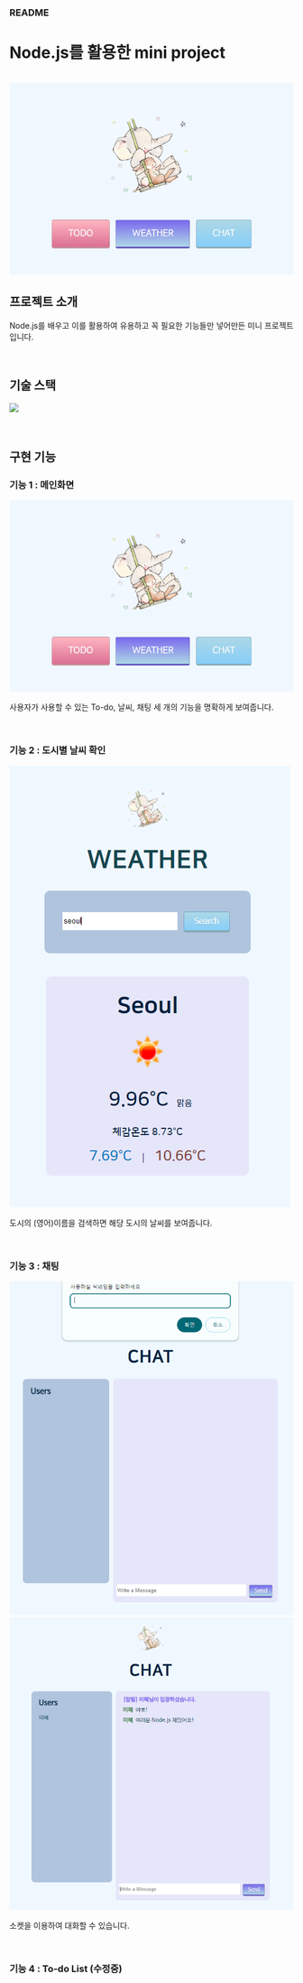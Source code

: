 ### README

# Node.js를 활용한 mini project

<p align="center">
  <br>
  <img src="./img/home1.PNG">
  <br>
</p>

## 프로젝트 소개

<p align="justify">
 Node.js를 배우고 이를 활용하여 유용하고 꼭 필요한 기능들만 넣어만든 미니 프로젝트입니다.
</p>

<br>

## 기술 스택

<p><img src="https://img.shields.io/badge/Nodejs-339933?style=for-the-badge&logo=nodedotjs&logoColor=white"></p>

<br>

## 구현 기능

### 기능 1 : 메인화면

<img src="./img/home1.PNG"><br>

<p>사용자가 사용할 수 있는 To-do, 날씨, 채팅 세 개의 기능을 명확하게 보여줍니다.</p><br/>

### 기능 2 : 도시별 날씨 확인

<strong><img src="./img/weather.PNG"></strong><br/>

<p>도시의 (영어)이름을 검색하면 해당 도시의 날씨를 보여줍니다.</p><br/>

### 기능 3 : 채팅

<strong><img src="./img/chat1.PNG"><img src="./img/chat2.PNG"></strong><br/>

<p>소켓을 이용하여 대화할 수 있습니다.</p></br>

### 기능 4 : To-do List (수정중)

<strong><img src=""></strong><br>

<p></p><br/>

<br>
